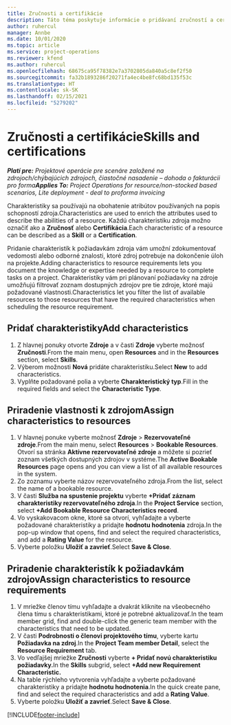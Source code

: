 ```yaml
---
title: Zručnosti a certifikácie
description: Táto téma poskytuje informácie o pridávaní zručností a certifikačných charakteristík k zdrojom.
author: ruhercul
manager: Annbe
ms.date: 10/01/2020
ms.topic: article
ms.service: project-operations
ms.reviewer: kfend
ms.author: ruhercul
ms.openlocfilehash: 68675ca95f78382e7a3702805da840a5c8ef2f50
ms.sourcegitcommit: fa32b1893286f20271fa4ec4be8fc68bd135f53c
ms.translationtype: HT
ms.contentlocale: sk-SK
ms.lasthandoff: 02/15/2021
ms.locfileid: "5279202"
---
```

# <a name="skills-and-certifications"></a><span data-ttu-id="d9810-103">Zručnosti a certifikácie</span><span class="sxs-lookup"><span data-stu-id="d9810-103">Skills and certifications</span></span>
<span data-ttu-id="d9810-104">_**Platí pre:** Projektové operácie pre scenáre založené na zdrojoch/chýbajúcich zdrojoch, čiastočné nasadenie – dohoda o fakturácii pro forma_</span><span class="sxs-lookup"><span data-stu-id="d9810-104">_**Applies To:** Project Operations for resource/non-stocked based scenarios, Lite deployment - deal to proforma invoicing_</span></span>

<span data-ttu-id="d9810-105">Charakteristiky sa používajú na obohatenie atribútov používaných na popis schopností zdroja.</span><span class="sxs-lookup"><span data-stu-id="d9810-105">Characteristics are used to enrich the attributes used to describe the abilities of a resource.</span></span> <span data-ttu-id="d9810-106">Každú charakteristiku zdroja možno označiť ako a **Zručnosť** alebo **Certifikácia**.</span><span class="sxs-lookup"><span data-stu-id="d9810-106">Each characteristic of a resource can be described as a **Skill** or a **Certification**.</span></span>

<span data-ttu-id="d9810-107">Pridanie charakteristík k požiadavkám zdroja vám umožní zdokumentovať vedomosti alebo odborné znalosti, ktoré zdroj potrebuje na dokončenie úloh na projekte.</span><span class="sxs-lookup"><span data-stu-id="d9810-107">Adding characteristics to resource requirements lets you document the knowledge or expertise needed by a resource to complete tasks on a project.</span></span> <span data-ttu-id="d9810-108">Charakteristiky vám pri plánovaní požiadavky na zdroje umožňujú filtrovať zoznam dostupných zdrojov pre tie zdroje, ktoré majú požadované vlastnosti.</span><span class="sxs-lookup"><span data-stu-id="d9810-108">Characteristics let you filter the list of available resources to those resources that have the required characteristics when scheduling the resource requirement.</span></span>

## <a name="add-characteristics"></a><span data-ttu-id="d9810-109">Pridať charakteristiky</span><span class="sxs-lookup"><span data-stu-id="d9810-109">Add characteristics</span></span>

1. <span data-ttu-id="d9810-110">Z hlavnej ponuky otvorte **Zdroje** a v časti **Zdroje** vyberte možnosť **Zručnosti**.</span><span class="sxs-lookup"><span data-stu-id="d9810-110">From the main menu, open **Resources** and in the **Resources** section, select **Skills**.</span></span>
2. <span data-ttu-id="d9810-111">Výberom možnosti **Nová** pridáte charakteristiku.</span><span class="sxs-lookup"><span data-stu-id="d9810-111">Select **New** to add characteristics.</span></span>
3. <span data-ttu-id="d9810-112">Vyplňte požadované polia a vyberte **Charakteristický typ**.</span><span class="sxs-lookup"><span data-stu-id="d9810-112">Fill in the required fields and select the **Characteristic Type**.</span></span>

## <a name="assign-characteristics-to-resources"></a><span data-ttu-id="d9810-113">Priradenie vlastnosti k zdrojom</span><span class="sxs-lookup"><span data-stu-id="d9810-113">Assign characteristics to resources</span></span>

1. <span data-ttu-id="d9810-114">V hlavnej ponuke vyberte možnosť **Zdroje** > **Rezervovateľné zdroje**.</span><span class="sxs-lookup"><span data-stu-id="d9810-114">From the main menu, select **Resources** > **Bookable Resources**.</span></span> <span data-ttu-id="d9810-115">Otvorí sa stránka **Aktívne rezervovateľné zdroje** a môžete si pozrieť zoznam všetkých dostupných zdrojov v systéme.</span><span class="sxs-lookup"><span data-stu-id="d9810-115">The **Active Bookable Resources** page opens and you can view a list of all available resources in the system.</span></span>
2. <span data-ttu-id="d9810-116">Zo zoznamu vyberte názov rezervovateľného zdroja.</span><span class="sxs-lookup"><span data-stu-id="d9810-116">From the list, select the name of a bookable resource.</span></span>
3. <span data-ttu-id="d9810-117">V časti **Služba na spustenie projektu** vyberte **+Pridať záznam charakteristiky rezervovateľného zdroja**.</span><span class="sxs-lookup"><span data-stu-id="d9810-117">In the **Project Service** section, select **+Add Bookable Resource Characteristics record**.</span></span>
4. <span data-ttu-id="d9810-118">Vo vyskakovacom okne, ktoré sa otvorí, vyhľadajte a vyberte požadované charakteristiky a pridajte **hodnotu hodnotenia** zdroja.</span><span class="sxs-lookup"><span data-stu-id="d9810-118">In the pop-up window that opens, find and select the required characteristics, and add a **Rating Value** for the resource.</span></span>
5. <span data-ttu-id="d9810-119">Vyberte položku **Uložiť a zavrieť**.</span><span class="sxs-lookup"><span data-stu-id="d9810-119">Select **Save & Close**.</span></span>

## <a name="assign-characteristics-to-resource-requirements"></a><span data-ttu-id="d9810-120">Priradenie charakteristík k požiadavkám zdrojov</span><span class="sxs-lookup"><span data-stu-id="d9810-120">Assign characteristics to resource requirements</span></span>

1. <span data-ttu-id="d9810-121">V mriežke členov tímu vyhľadajte a dvakrát kliknite na všeobecného člena tímu s charakteristikami, ktoré je potrebné aktualizovať.</span><span class="sxs-lookup"><span data-stu-id="d9810-121">In the team member grid, find and double-click the generic team member with the characteristics that need to be updated.</span></span>
2. <span data-ttu-id="d9810-122">V časti **Podrobnosti o členovi projektového tímu**, vyberte kartu **Požiadavka na zdroj**.</span><span class="sxs-lookup"><span data-stu-id="d9810-122">In the **Project Team member Detail**, select the **Resource Requirement** tab.</span></span>
3. <span data-ttu-id="d9810-123">Vo vedľajšej mriežke **Zručnosti** vyberte **+ Pridať novú charakteristiku požiadavky.**</span><span class="sxs-lookup"><span data-stu-id="d9810-123">In the **Skills** subgrid, select **+Add new Requirement Characteristic.**</span></span>
4. <span data-ttu-id="d9810-124">Na table rýchleho vytvorenia vyhľadajte a vyberte požadované charakteristiky a pridajte **hodnotu hodnotenia**.</span><span class="sxs-lookup"><span data-stu-id="d9810-124">In the quick create pane, find and select the required characteristics and add a **Rating Value**.</span></span>
5. <span data-ttu-id="d9810-125">Vyberte položku **Uložiť a zavrieť**.</span><span class="sxs-lookup"><span data-stu-id="d9810-125">Select **Save & Close**.</span></span>

[!INCLUDE[footer-include](../includes/footer-banner.md)]